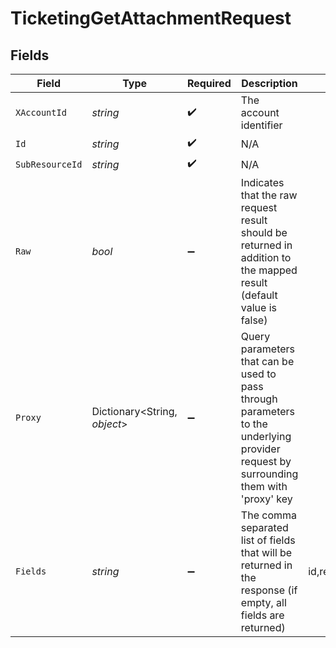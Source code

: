 # TicketingGetAttachmentRequest


## Fields

| Field                                                                                                                                          | Type                                                                                                                                           | Required                                                                                                                                       | Description                                                                                                                                    | Example                                                                                                                                        |
| ---------------------------------------------------------------------------------------------------------------------------------------------- | ---------------------------------------------------------------------------------------------------------------------------------------------- | ---------------------------------------------------------------------------------------------------------------------------------------------- | ---------------------------------------------------------------------------------------------------------------------------------------------- | ---------------------------------------------------------------------------------------------------------------------------------------------- |
| `XAccountId`                                                                                                                                   | *string*                                                                                                                                       | :heavy_check_mark:                                                                                                                             | The account identifier                                                                                                                         |                                                                                                                                                |
| `Id`                                                                                                                                           | *string*                                                                                                                                       | :heavy_check_mark:                                                                                                                             | N/A                                                                                                                                            |                                                                                                                                                |
| `SubResourceId`                                                                                                                                | *string*                                                                                                                                       | :heavy_check_mark:                                                                                                                             | N/A                                                                                                                                            |                                                                                                                                                |
| `Raw`                                                                                                                                          | *bool*                                                                                                                                         | :heavy_minus_sign:                                                                                                                             | Indicates that the raw request result should be returned in addition to the mapped result (default value is false)                             |                                                                                                                                                |
| `Proxy`                                                                                                                                        | Dictionary<String, *object*>                                                                                                                   | :heavy_minus_sign:                                                                                                                             | Query parameters that can be used to pass through parameters to the underlying provider request by surrounding them with 'proxy' key           |                                                                                                                                                |
| `Fields`                                                                                                                                       | *string*                                                                                                                                       | :heavy_minus_sign:                                                                                                                             | The comma separated list of fields that will be returned in the response (if empty, all fields are returned)                                   | id,remote_id,ticket_id,remote_ticket_id,user_id,remote_user_id,file_name,file_format,file_url,size,created_at,updated_at,unified_custom_fields |
